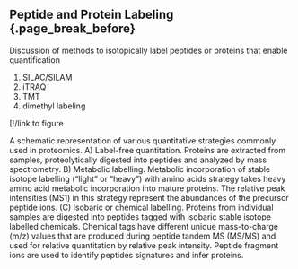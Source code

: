 ## Peptide and Protein Labeling {.page_break_before}

Discussion of methods to isotopically label peptides or proteins that enable quantification

1. SILAC/SILAM
2. iTRAQ
3. TMT
4. dimethyl labeling


[!/link to figure

A schematic representation of various quantitative strategies commonly used in proteomics. A) Label-free quantitation. Proteins are extracted from samples, proteolytically digested into peptides and analyzed by mass spectrometry. B) Metabolic labelling. Metabolic incorporation of stable isotope labelling (“light” or “heavy”) with amino acids strategy takes heavy amino acid metabolic incorporation into mature proteins. The relative peak intensities (MS1) in this strategy represent the abundances of the precursor peptide ions. (C) Isobaric or chemical labelling. Proteins from individual samples are digested into peptides tagged with isobaric stable isotope labelled chemicals. Chemical tags have different unique mass-to-charge (m/z) values that are produced during peptide tandem MS (MS/MS) and used for relative quantitation by relative peak intensity. Peptide fragment ions are used to identify peptides signatures and infer proteins.
